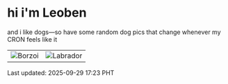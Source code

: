 # hi i'm Leoben

and i like dogs—so have some random dog pics that change whenever my CRON feels like it

|  |  |
|--------|----------|
| ![Borzoi](https://random-dog-vercel.vercel.app/api/random-borzoi?v=1759137817) | ![Labrador](https://random-dog-vercel.vercel.app/api/random-labrador?v=1759137817) |

Last updated: 2025-09-29 17:23 PHT
